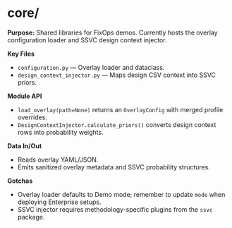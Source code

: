 # core/

**Purpose:** Shared libraries for FixOps demos. Currently hosts the overlay configuration loader and
SSVC design context injector.

**Key Files**
- `configuration.py` — Overlay loader and dataclass.
- `design_context_injector.py` — Maps design CSV context into SSVC priors.

**Module API**
- `load_overlay(path=None)` returns an `OverlayConfig` with merged profile overrides.
- `DesignContextInjector.calculate_priors()` converts design context rows into probability weights.

**Data In/Out**
- Reads overlay YAML/JSON.
- Emits sanitized overlay metadata and SSVC probability structures.

**Gotchas**
- Overlay loader defaults to Demo mode; remember to update `mode` when deploying Enterprise setups.
- SSVC injector requires methodology-specific plugins from the `ssvc` package.
